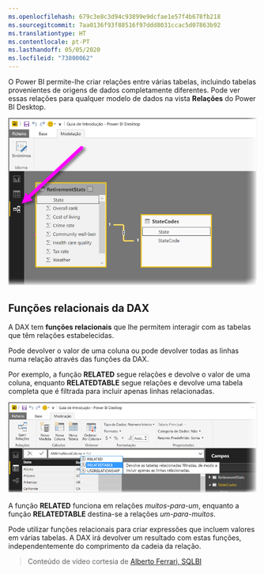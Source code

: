 ```yaml
---
ms.openlocfilehash: 679c3e8c3d94c93899e9dcfae1e57f4b678fb218
ms.sourcegitcommit: 7aa0136f93f88516f97ddd8031ccac5d07863b92
ms.translationtype: HT
ms.contentlocale: pt-PT
ms.lasthandoff: 05/05/2020
ms.locfileid: "73800062"
---
```

O Power BI permite-lhe criar relações entre várias tabelas, incluindo tabelas provenientes de origens de dados completamente diferentes. Pode ver essas relações para qualquer modelo de dados na vista **Relações** do Power BI Desktop.

![](media/7-5-table-relationships-and-dax/dax-relationships_1.png)

## <a name="dax-relational-functions"></a>Funções relacionais da DAX
A DAX tem **funções relacionais** que lhe permitem interagir com as tabelas que têm relações estabelecidas.

Pode devolver o valor de uma coluna ou pode devolver todas as linhas numa relação através das funções da DAX.

Por exemplo, a função **RELATED** segue relações e devolve o valor de uma coluna, enquanto **RELATEDTABLE** segue relações e devolve uma tabela completa que é filtrada para incluir apenas linhas relacionadas.

![](media/7-5-table-relationships-and-dax/dax-relationships_2.png)

A função **RELATED** funciona em relações *muitos-para-um*, enquanto a função **RELATEDTABLE** destina-se a relações *um-para-muitos*.

Pode utilizar funções relacionais para criar expressões que incluem valores em várias tabelas. A DAX irá devolver um resultado com estas funções, independentemente do comprimento da cadeia da relação.

> Conteúdo de vídeo cortesia de [Alberto Ferrari, SQLBI](https://www.sqlbi.com/learning-dax)
> 
> 

